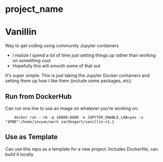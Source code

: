 # project_name

# Vanillin

Way to get coding using community Jupyter containers

- I realize I spend a lot of time just setting things up rather than working on something cool
- Hopefully this will smooth some of that out

It's super simple. This is just taking the Jupyter Docker containers and setting them up how I like them (include some packages, etc).

## Run from DockerHub

Can run one line to use an image on whatever you're working on.

```
    docker run --rm -p 10000:8888 -e JUPYTER_ENABLE_LAB=yes -v "$PWD":/home/jovyan/work zachbogart/vanillin:v1.1
```

## Use as Template

Can use this repo as a template for a new project. Includes Dockerfile, can build it locally.

